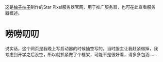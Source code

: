 这是[柚子柚子](https://space.bilibili.com/1377882998)制作的Star Pixel服务器官网，用于推广服务器，也可在此查看服务器概述。
# 唠唠叨叨
说实话，这个网页是我晚上写启动器的时候抽空写的，当时服主让我赶紧做掉，我考虑到开学之后没空，所以就抓紧做了个框架，可能不是很好看，请多多包涵……
